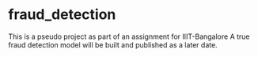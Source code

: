 # fraud_detection

This is a pseudo project as part of an assignment for IIIT-Bangalore
A true fraud detection model will be built and published as a later date.
